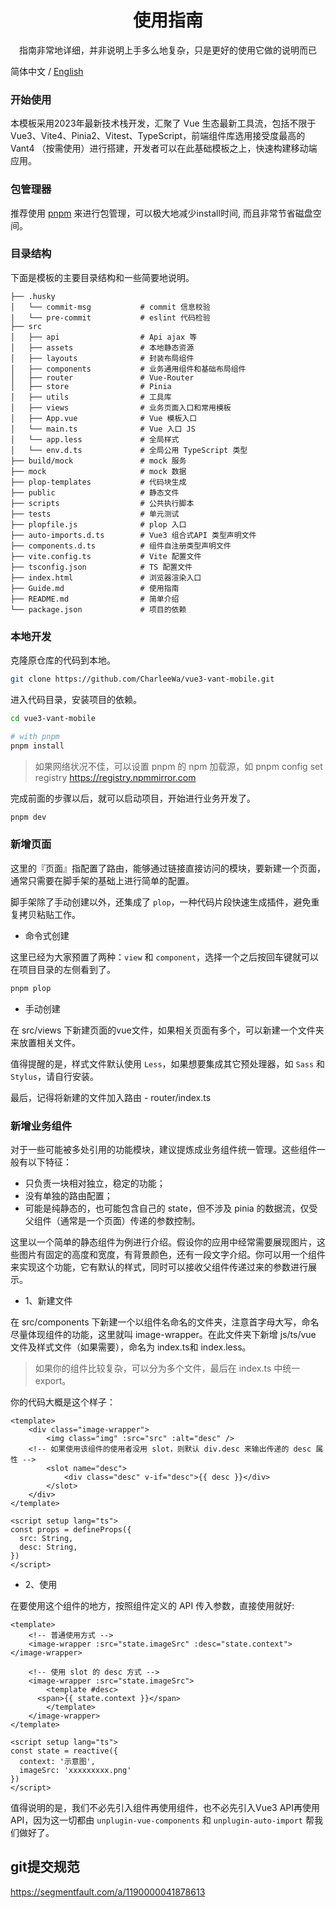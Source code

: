 <h1 align="center">使用指南</h1>

<p align="center">指南非常地详细，并非说明上手多么地复杂，只是更好的使用它做的说明而已</p>

简体中文 / [English](./Guide.md)

### 开始使用

本模板采用2023年最新技术栈开发，汇聚了 Vue 生态最新工具流，包括不限于 Vue3、Vite4、Pinia2、Vitest、TypeScript，前端组件库选用接受度最高的 Vant4 （按需使用）进行搭建，开发者可以在此基础模板之上，快速构建移动端应用。

### 包管理器

推荐使用 [pnpm](https://pnpm.io/) 来进行包管理，可以极大地减少install时间, 而且非常节省磁盘空间。

### 目录结构

下面是模板的主要目录结构和一些简要地说明。

```
├── .husky
│   └── commit-msg           # commit 信息校验
|   └── pre-commit           # eslint 代码检验
├── src
│   ├── api                  # Api ajax 等
│   ├── assets               # 本地静态资源
│   ├── layouts              # 封装布局组件
│   ├── components           # 业务通用组件和基础布局组件
│   ├── router               # Vue-Router
│   ├── store                # Pinia
│   ├── utils                # 工具库
│   ├── views                # 业务页面入口和常用模板
│   ├── App.vue              # Vue 模板入口
│   └── main.ts              # Vue 入口 JS
│   └── app.less             # 全局样式
│   └── env.d.ts             # 全局公用 TypeScript 类型
├── build/mock               # mock 服务
├── mock                     # mock 数据
├── plop-templates           # 代码块生成
├── public                   # 静态文件
├── scripts                  # 公共执行脚本
├── tests                    # 单元测试
├── plopfile.js              # plop 入口
├── auto-imports.d.ts        # Vue3 组合式API 类型声明文件
├── components.d.ts          # 组件自注册类型声明文件
├── vite.config.ts           # Vite 配置文件
├── tsconfig.json            # TS 配置文件
├── index.html               # 浏览器渲染入口
├── Guide.md                 # 使用指南
├── README.md                # 简单介绍
└── package.json             # 项目的依赖
```

### 本地开发

克隆原仓库的代码到本地。

```bash
git clone https://github.com/CharleeWa/vue3-vant-mobile.git
```

进入代码目录，安装项目的依赖。

```bash
cd vue3-vant-mobile

# with pnpm
pnpm install

```

> 如果网络状况不佳，可以设置 pnpm 的 npm 加载源，如 pnpm config set registry https://registry.npmmirror.com

完成前面的步骤以后，就可以启动项目，开始进行业务开发了。

```bash
pnpm dev
```

### 新增页面

这里的『页面』指配置了路由，能够通过链接直接访问的模块，要新建一个页面，通常只需要在脚手架的基础上进行简单的配置。

脚手架除了手动创建以外，还集成了 `plop`，一种代码片段快速生成插件，避免重复拷贝粘贴工作。

- 命令式创建

这里已经为大家预置了两种：`view` 和 `component`，选择一个之后按回车键就可以在项目目录的左侧看到了。

```bash
pnpm plop
```

- 手动创建

在 src/views 下新建页面的vue文件，如果相关页面有多个，可以新建一个文件夹来放置相关文件。

值得提醒的是，样式文件默认使用 `Less`，如果想要集成其它预处理器，如 `Sass` 和 `Stylus`，请自行安装。

最后，记得将新建的文件加入路由 - router/index.ts


### 新增业务组件

对于一些可能被多处引用的功能模块，建议提炼成业务组件统一管理。这些组件一般有以下特征：

- 只负责一块相对独立，稳定的功能；
- 没有单独的路由配置；
- 可能是纯静态的，也可能包含自己的 state，但不涉及 pinia 的数据流，仅受父组件（通常是一个页面）传递的参数控制。

这里以一个简单的静态组件为例进行介绍。假设你的应用中经常需要展现图片，这些图片有固定的高度和宽度，有背景颜色，还有一段文字介绍。你可以用一个组件来实现这个功能，它有默认的样式，同时可以接收父组件传递过来的参数进行展示。

- 1、新建文件

在 src/components 下新建一个以组件名命名的文件夹，注意首字母大写，命名尽量体现组件的功能，这里就叫 image-wrapper。在此文件夹下新增 js/ts/vue 文件及样式文件（如果需要），命名为 index.ts和 index.less。

> 如果你的组件比较复杂，可以分为多个文件，最后在 index.ts 中统一 export。

你的代码大概是这个样子：

```
<template>
	<div class="image-wrapper">
		<img class="img" :src="src" :alt="desc" />
    <!-- 如果使用该组件的使用者没用 slot，则默认 div.desc 来输出传递的 desc 属性 -->
		<slot name="desc">
			<div class="desc" v-if="desc">{{ desc }}</div>
		</slot>
	</div>
</template>

<script setup lang="ts">
const props = defineProps({
  src: String,
  desc: String,
})
</script>
```

- 2、使用

在要使用这个组件的地方，按照组件定义的 API 传入参数，直接使用就好:

```
<template>
	<!-- 普通使用方式 -->
	<image-wrapper :src="state.imageSrc" :desc="state.context"></image-wrapper>
	
	<!-- 使用 slot 的 desc 方式 -->
	<image-wrapper :src="state.imageSrc">
		<template #desc>
      <span>{{ state.context }}</span>
		</template>
	</image-wrapper>
</template>

<script setup lang="ts">
const state = reactive({
  context: '示意图',
  imageSrc: 'xxxxxxxxx.png'
})
</script>
```

值得说明的是，我们不必先引入组件再使用组件，也不必先引入Vue3 API再使用API，因为这一切都由 `unplugin-vue-components` 和 `unplugin-auto-import` 帮我们做好了。

## git提交规范
https://segmentfault.com/a/1190000041878613